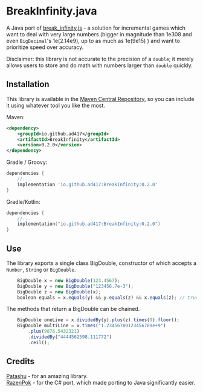 # BreakInfinity.java
A Java port of [break_infinity.js](https://github.com/Patashu/break_infinity.js) -
a solution for incremental games which want to deal with very large numbers
(bigger in magnitude than 1e308 and even `BigDecimal`'s 1e(2.14e9), up to as much as 1e(9e15) )
and want to prioritize speed over accuracy.

Disclaimer: this library is not accurate to the precision of a `double`; it merely 
allows users to store and do math with numbers larger than `double` quickly. 

## Installation
This library is available in the [Maven Central Repository](https://central.sonatype.com/artifact/io.github.ad417/BreakInfinity/overview), so you can include it using 
whatever tool you like the most.

Maven:
```xml
<dependency>
    <groupId>io.github.ad417</groupId>
    <artifactId>BreakInfinity</artifactId>
    <version>0.2.0</version>
</dependency>
```

Gradle / Groovy:
```groovy
dependencies {
    //...
    implementation 'io.github.ad417:BreakInfinity:0.2.0'
}
```

Gradle/Kotlin:
```kotlin
dependencies {
    //...
    implementation("io.github.ad417:BreakInfinity:0.2.0")
}
```

## Use
The library exports a single class BigDouble, constructor of which accepts a
`Number`, `String` or `BigDouble`.

```javascript
    BigDouble x = new BigDouble(123.4567);
    BigDouble y = new BigDouble("123456.7e-3");
    BigDouble z = new BigDouble(x);
    boolean equals = x.equals(y) && y.equals(z) && x.equals(z); // true
```

The methods that return a BigDouble can be chained.

```javascript
    BigDouble oneLine = x.dividedBy(y).plus(z).times(9).floor();
    BigDouble multiLine = x.times("1.23456780123456789e+9")
        .plus(9876.5432321)
        .dividedBy("4444562598.111772")
        .ceil();
````


## Credits
[Patashu](https://github.com/Patashu) - for an amazing library. \
[RazenPok](https://github.com/Razenpok) - for the C# port, which made porting to Java
significantly easier.